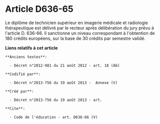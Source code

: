 # Article D636-65

Le diplôme de technicien supérieur en imagerie médicale et radiologie thérapeutique est délivré par le recteur après
délibération du jury prévu à l'article D. 636-66. Il sanctionne un niveau correspondant à l'obtention de 180 crédits
européens, sur la base de 30 crédits par semestre validé.

**Liens relatifs à cet article**

	**Anciens textes**:

	  - Décret n°2012-981 du 21 août 2012 - art. 18 (Ab)

	**Codifié par**:

	  - Décret n°2013-756 du 19 août 2013 -  Annexe (V)

	**Créé par**:

	  - Décret n°2013-756 du 19 août 2013 - art.

	**Cite**:

	  - Code de l'éducation - art. D636-66 (V)
